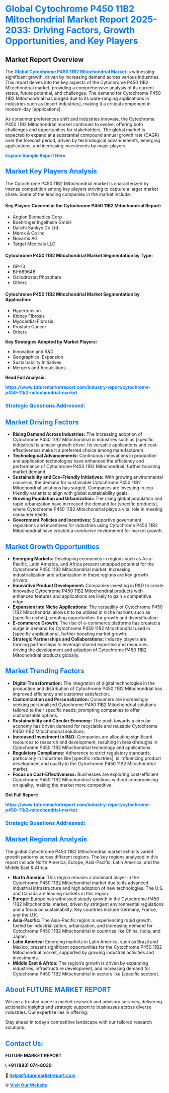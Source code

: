 <h1 style="color: #007BFF;">Global Cytochrome P450 11B2 Mitochondrial Market Report 2025-2033: Driving Factors, Growth Opportunities, and Key Players</h1>

<section id="overview">
<h2>Market Report Overview</h2>
<p>The <a href="https://www.futuremarketreport.com/industry-report/cytochrome-p450-11b2-mitochondrial-market" style="color: #007BFF; text-decoration: none;"><strong>Global Cytochrome P450 11B2 Mitochondrial Market</strong></a> is witnessing significant growth, driven by increasing demand across various industries. This report delves into the key aspects of the Cytochrome P450 11B2 Mitochondrial market, providing a comprehensive analysis of its current status, future potential, and challenges. The demand for Cytochrome P450 11B2 Mitochondrial has surged due to its wide-ranging applications in industries such as [insert industries], making it a critical component in modern-day [applications].</p>
<p>As consumer preferences shift and industries innovate, the Cytochrome P450 11B2 Mitochondrial market continues to evolve, offering both challenges and opportunities for stakeholders. The global market is expected to expand at a substantial compound annual growth rate (CAGR) over the forecast period, driven by technological advancements, emerging applications, and increasing investments by major players.</p>
</section>

<section id="overview">
<p><a href="https://www.futuremarketreport.com/request-sample/reportId=52934" style="color: #007BFF; text-decoration: none;"><strong>Explore Sample Report Here</strong></a></p>
</section>

<section id="key-players">
<h2 style="color: #007BFF;">Market Key Players Analysis</h2>
<p>The Cytochrome P450 11B2 Mitochondrial market is characterized by intense competition among key players striving to capture a larger market share. Some of the leading companies in the market include:</p>
<h4>Key Players Covered in the Cytochrome P450 11B2 Mitochondrial Report:</h4>
<ul><li>Angion Biomedica Corp</li><li>Boehringer Ingelheim GmbH</li><li>Daiichi Sankyo Co Ltd</li><li>Merck &amp; Co Inc</li><li>Novartis AG</li><li>Target Medicals LLC</li></ul>
<h4>Cytochrome P450 11B2 Mitochondrial Market Segmentation by Type:</h4>
<ul><li>DP-13</li><li>BI-689648</li><li>Osilodrostat Phosphate</li><li>Others</li></ul>

<h4>Cytochrome P450 11B2 Mitochondrial Market Segmentation by Application:</h4>
<ul><li>Hypertension</li><li>Kidney Fibrosis</li><li>Myocardial Fibrosis</li><li>Prostate Cancer</li><li>Others</li></ul>
<p><strong>Key Strategies Adopted by Market Players:</strong></p>
<ul>
<li>Innovation and R&D</li>
<li>Geographical Expansion</li>
<li>Sustainability Initiatives</li>
<li>Mergers and Acquisitions</li>
</ul>
</section>

<section>
<p><strong>Read Full Analysis: </strong></p><a href="https://www.futuremarketreport.com/industry-report/cytochrome-p450-11b2-mitochondrial-market" style="color: #007BFF; text-decoration: none;"><strong>https://www.futuremarketreport.com/industry-report/cytochrome-p450-11b2-mitochondrial-market</strong></a>
<h3 style="color: #007BFF;">Strategic Questions Addressed:</h3>
</section>

<section id="driving-factors">
<h2 style="color: #007BFF;">Market Driving Factors</h2>
<ul>
<li><strong>Rising Demand Across Industries:</strong> The increasing adoption of Cytochrome P450 11B2 Mitochondrial in industries such as [specific industries] is a major growth driver. Its versatile applications and cost-effectiveness make it a preferred choice among manufacturers.</li>
<li><strong>Technological Advancements:</strong> Continuous innovations in production and application technologies have enhanced the efficiency and performance of Cytochrome P450 11B2 Mitochondrial, further boosting market demand.</li>
<li><strong>Sustainability and Eco-Friendly Initiatives:</strong> With growing environmental concerns, the demand for sustainable Cytochrome P450 11B2 Mitochondrial solutions has surged. Companies are investing in eco-friendly variants to align with global sustainability goals.</li>
<li><strong>Growing Population and Urbanization:</strong> The rising global population and rapid urbanization have increased the demand for [specific products], where Cytochrome P450 11B2 Mitochondrial plays a vital role in meeting consumer needs.</li>
<li><strong>Government Policies and Incentives:</strong> Supportive government regulations and incentives for industries using Cytochrome P450 11B2 Mitochondrial have created a conducive environment for market growth.</li>
</ul>
</section>

<section id="growth-opportunities">
<h2 style="color: #007BFF;">Market Growth Opportunities</h2>
<ul>
<li><strong>Emerging Markets:</strong> Developing economies in regions such as Asia-Pacific, Latin America, and Africa present untapped potential for the Cytochrome P450 11B2 Mitochondrial market. Increasing industrialization and urbanization in these regions are key growth drivers.</li>
<li><strong>Innovative Product Development:</strong> Companies investing in R&D to create innovative Cytochrome P450 11B2 Mitochondrial products with enhanced features and applications are likely to gain a competitive edge.</li>
<li><strong>Expansion into Niche Applications:</strong> The versatility of Cytochrome P450 11B2 Mitochondrial allows it to be utilized in niche markets such as [specific niches], creating opportunities for growth and diversification.</li>
<li><strong>E-commerce Growth:</strong> The rise of e-commerce platforms has created a surge in demand for Cytochrome P450 11B2 Mitochondrial used in [specific applications], further boosting market growth.</li>
<li><strong>Strategic Partnerships and Collaborations:</strong> Industry players are forming partnerships to leverage shared expertise and resources, driving the development and adoption of Cytochrome P450 11B2 Mitochondrial products globally.</li>
</ul>
</section>

<section id="trending-factors">
<h2 style="color: #007BFF;">Market Trending Factors</h2>
<ul>
<li><strong>Digital Transformation:</strong> The integration of digital technologies in the production and distribution of Cytochrome P450 11B2 Mitochondrial has improved efficiency and customer satisfaction.</li>
<li><strong>Customization and Personalization:</strong> Consumers are increasingly seeking personalized Cytochrome P450 11B2 Mitochondrial solutions tailored to their specific needs, prompting companies to offer customizable options.</li>
<li><strong>Sustainability and Circular Economy:</strong> The push towards a circular economy has driven demand for recyclable and reusable Cytochrome P450 11B2 Mitochondrial solutions.</li>
<li><strong>Increased Investment in R&D:</strong> Companies are allocating significant resources to research and development, resulting in breakthroughs in Cytochrome P450 11B2 Mitochondrial technology and applications.</li>
<li><strong>Regulatory Compliance:</strong> Adherence to strict regulatory standards, particularly in industries like [specific industries], is influencing product development and quality in the Cytochrome P450 11B2 Mitochondrial market.</li>
<li><strong>Focus on Cost-Effectiveness:</strong> Businesses are exploring cost-efficient Cytochrome P450 11B2 Mitochondrial solutions without compromising on quality, making the market more competitive.</li>
</ul>
</section>

<section>
<p><strong>Get Full Report: </strong></p><a href="https://www.futuremarketreport.com/industry-report/cytochrome-p450-11b2-mitochondrial-market" style="color: #007BFF; text-decoration: none;"><strong>https://www.futuremarketreport.com/industry-report/cytochrome-p450-11b2-mitochondrial-market</strong></a>
<h3 style="color: #007BFF;">Strategic Questions Addressed:</h3>
</section>


<section id="regional-analysis">
<h2 style="color: #007BFF;">Market Regional Analysis</h2>
<p>The global Cytochrome P450 11B2 Mitochondrial market exhibits varied growth patterns across different regions. The key regions analyzed in this report include North America, Europe, Asia-Pacific, Latin America, and the Middle East & Africa:</p>
<ul>
<li><strong>North America:</strong> This region remains a dominant player in the Cytochrome P450 11B2 Mitochondrial market due to its advanced industrial infrastructure and high adoption of new technologies. The U.S. and Canada are leading markets in this region.</li>
<li><strong>Europe:</strong> Europe has witnessed steady growth in the Cytochrome P450 11B2 Mitochondrial market, driven by stringent environmental regulations and a focus on sustainability. Key countries include Germany, France, and the U.K.</li>
<li><strong>Asia-Pacific:</strong> The Asia-Pacific region is experiencing rapid growth, fueled by industrialization, urbanization, and increasing demand for Cytochrome P450 11B2 Mitochondrial in countries like China, India, and Japan.</li>
<li><strong>Latin America:</strong> Emerging markets in Latin America, such as Brazil and Mexico, present significant opportunities for the Cytochrome P450 11B2 Mitochondrial market, supported by growing industrial activities and investments.</li>
<li><strong>Middle East & Africa:</strong> The region’s growth is driven by expanding industries, infrastructure development, and increasing demand for Cytochrome P450 11B2 Mitochondrial in sectors like [specific sectors].</li>
</ul>
</section>

<footer>
<h2 style="color: #007BFF;">About FUTURE MARKET REPORT</h2>
<p>We are a trusted name in market research and advisory services, delivering actionable insights and strategic support to businesses across diverse industries. Our expertise lies in offering:</p>

<p>Stay ahead in today’s competitive landscape with our tailored research solutions.</p>

<h2 style="color: #007BFF;">Contact Us:</h2>
<p><strong>FUTURE MARKET REPORT</strong></p>
<p>📞 <strong>+91 (883) 074-8030</strong></p>
<p>📧 <strong><a href="mailto:help@futuremarketreport.com" style="color: #007BFF;">help@futuremarketreport.com</a></strong></p>
<p>🌐 <strong><a href="https://www.futuremarketreport.com/" style="color: #007BFF;">Visit Our Website</a></strong></p>
</footer>